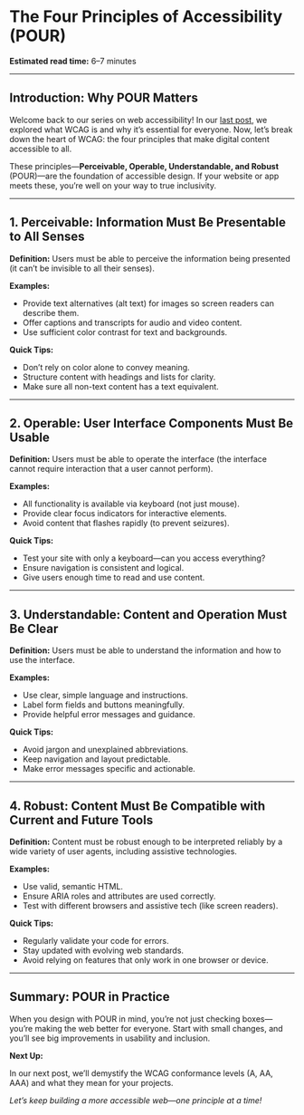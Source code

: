 <!--
title: The Four Principles of Accessibility (POUR)
description: Discover the four foundational principles of web accessibility—Perceivable, Operable, Understandable, and Robust (POUR)—with practical examples and tips for building inclusive digital experiences.
keywords: accessibility principles, POUR, perceivable, operable, understandable, robust, web accessibility, inclusive design, wcag explained
series: Making the Web Accessible for All
date: 2025-06-12
image: pour-principles-accessibility.png
imageAlt: Four colored blocks labeled Perceivable, Operable, Understandable, Robust
status: published
next: /wcag/WCAG-Guideline-1-1-1-Non-text-Content-Explained, Guideline 1.1.1: Non-text Content
previous: /blog/Introduction-to-WCAG-What-It-Is-and-Why-It-Matters, Introduction to WCAG - What It Is and Why It Matters
-->

# **The Four Principles of Accessibility (POUR)**

**Estimated read time:** 6–7 minutes

---

## **Introduction: Why POUR Matters**

Welcome back to our series on web accessibility! In our [last post](./Introduction-to-WCAG-What-It-Is-and-Why-It-Matters.md), we explored what WCAG is and why it’s essential for everyone. Now, let’s break down the heart of WCAG: the four principles that make digital content accessible to all.

These principles—**Perceivable, Operable, Understandable, and Robust** (POUR)—are the foundation of accessible design. If your website or app meets these, you’re well on your way to true inclusivity.

---

## **1. Perceivable: Information Must Be Presentable to All Senses**

**Definition:** Users must be able to perceive the information being presented (it can’t be invisible to all their senses).

**Examples:**
- Provide text alternatives (alt text) for images so screen readers can describe them.
- Offer captions and transcripts for audio and video content.
- Use sufficient color contrast for text and backgrounds.

**Quick Tips:**
- Don’t rely on color alone to convey meaning.
- Structure content with headings and lists for clarity.
- Make sure all non-text content has a text equivalent.

---

## **2. Operable: User Interface Components Must Be Usable**

**Definition:** Users must be able to operate the interface (the interface cannot require interaction that a user cannot perform).

**Examples:**
- All functionality is available via keyboard (not just mouse).
- Provide clear focus indicators for interactive elements.
- Avoid content that flashes rapidly (to prevent seizures).

**Quick Tips:**
- Test your site with only a keyboard—can you access everything?
- Ensure navigation is consistent and logical.
- Give users enough time to read and use content.

---

## **3. Understandable: Content and Operation Must Be Clear**

**Definition:** Users must be able to understand the information and how to use the interface.

**Examples:**
- Use clear, simple language and instructions.
- Label form fields and buttons meaningfully.
- Provide helpful error messages and guidance.

**Quick Tips:**
- Avoid jargon and unexplained abbreviations.
- Keep navigation and layout predictable.
- Make error messages specific and actionable.

---

## **4. Robust: Content Must Be Compatible with Current and Future Tools**

**Definition:** Content must be robust enough to be interpreted reliably by a wide variety of user agents, including assistive technologies.

**Examples:**
- Use valid, semantic HTML.
- Ensure ARIA roles and attributes are used correctly.
- Test with different browsers and assistive tech (like screen readers).

**Quick Tips:**
- Regularly validate your code for errors.
- Stay updated with evolving web standards.
- Avoid relying on features that only work in one browser or device.

---

## **Summary: POUR in Practice**

When you design with POUR in mind, you’re not just checking boxes—you’re making the web better for everyone. Start with small changes, and you’ll see big improvements in usability and inclusion.

**Next Up:**

In our next post, we’ll demystify the WCAG conformance levels (A, AA, AAA) and what they mean for your projects.

*Let’s keep building a more accessible web—one principle at a time!*
